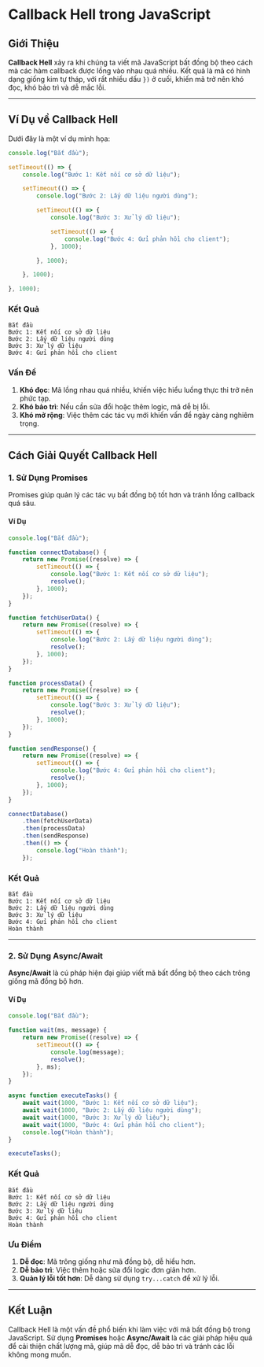 # Callback Hell trong JavaScript

## Giới Thiệu

**Callback Hell** xảy ra khi chúng ta viết mã JavaScript bất đồng bộ theo cách mà các hàm callback được lồng vào nhau quá nhiều. Kết quả là mã có hình dạng giống kim tự tháp, với rất nhiều dấu `})` ở cuối, khiến mã trở nên khó đọc, khó bảo trì và dễ mắc lỗi.

---

## Ví Dụ về Callback Hell

Dưới đây là một ví dụ minh họa:

```javascript
console.log("Bắt đầu");

setTimeout(() => {
    console.log("Bước 1: Kết nối cơ sở dữ liệu");

    setTimeout(() => {
        console.log("Bước 2: Lấy dữ liệu người dùng");

        setTimeout(() => {
            console.log("Bước 3: Xử lý dữ liệu");

            setTimeout(() => {
                console.log("Bước 4: Gửi phản hồi cho client");
            }, 1000);

        }, 1000);

    }, 1000);

}, 1000);
```

### Kết Quả

```plaintext
Bắt đầu
Bước 1: Kết nối cơ sở dữ liệu
Bước 2: Lấy dữ liệu người dùng
Bước 3: Xử lý dữ liệu
Bước 4: Gửi phản hồi cho client
```

### Vấn Đề

1. **Khó đọc**: Mã lồng nhau quá nhiều, khiến việc hiểu luồng thực thi trở nên phức tạp.
2. **Khó bảo trì**: Nếu cần sửa đổi hoặc thêm logic, mã dễ bị lỗi.
3. **Khó mở rộng**: Việc thêm các tác vụ mới khiến vấn đề ngày càng nghiêm trọng.

---

## Cách Giải Quyết Callback Hell

### 1. Sử Dụng Promises

Promises giúp quản lý các tác vụ bất đồng bộ tốt hơn và tránh lồng callback quá sâu.

#### Ví Dụ

```javascript
console.log("Bắt đầu");

function connectDatabase() {
    return new Promise((resolve) => {
        setTimeout(() => {
            console.log("Bước 1: Kết nối cơ sở dữ liệu");
            resolve();
        }, 1000);
    });
}

function fetchUserData() {
    return new Promise((resolve) => {
        setTimeout(() => {
            console.log("Bước 2: Lấy dữ liệu người dùng");
            resolve();
        }, 1000);
    });
}

function processData() {
    return new Promise((resolve) => {
        setTimeout(() => {
            console.log("Bước 3: Xử lý dữ liệu");
            resolve();
        }, 1000);
    });
}

function sendResponse() {
    return new Promise((resolve) => {
        setTimeout(() => {
            console.log("Bước 4: Gửi phản hồi cho client");
            resolve();
        }, 1000);
    });
}

connectDatabase()
    .then(fetchUserData)
    .then(processData)
    .then(sendResponse)
    .then(() => {
        console.log("Hoàn thành");
    });
```

### Kết Quả

```plaintext
Bắt đầu
Bước 1: Kết nối cơ sở dữ liệu
Bước 2: Lấy dữ liệu người dùng
Bước 3: Xử lý dữ liệu
Bước 4: Gửi phản hồi cho client
Hoàn thành
```

---

### 2. Sử Dụng Async/Await

**Async/Await** là cú pháp hiện đại giúp viết mã bất đồng bộ theo cách trông giống mã đồng bộ hơn.

#### Ví Dụ

```javascript
console.log("Bắt đầu");

function wait(ms, message) {
    return new Promise((resolve) => {
        setTimeout(() => {
            console.log(message);
            resolve();
        }, ms);
    });
}

async function executeTasks() {
    await wait(1000, "Bước 1: Kết nối cơ sở dữ liệu");
    await wait(1000, "Bước 2: Lấy dữ liệu người dùng");
    await wait(1000, "Bước 3: Xử lý dữ liệu");
    await wait(1000, "Bước 4: Gửi phản hồi cho client");
    console.log("Hoàn thành");
}

executeTasks();
```

### Kết Quả

```plaintext
Bắt đầu
Bước 1: Kết nối cơ sở dữ liệu
Bước 2: Lấy dữ liệu người dùng
Bước 3: Xử lý dữ liệu
Bước 4: Gửi phản hồi cho client
Hoàn thành
```

### Ưu Điểm

1. **Dễ đọc**: Mã trông giống như mã đồng bộ, dễ hiểu hơn.
2. **Dễ bảo trì**: Việc thêm hoặc sửa đổi logic đơn giản hơn.
3. **Quản lý lỗi tốt hơn**: Dễ dàng sử dụng `try...catch` để xử lý lỗi.

---

## Kết Luận

Callback Hell là một vấn đề phổ biến khi làm việc với mã bất đồng bộ trong JavaScript. Sử dụng **Promises** hoặc **Async/Await** là các giải pháp hiệu quả để cải thiện chất lượng mã, giúp mã dễ đọc, dễ bảo trì và tránh các lỗi không mong muốn.